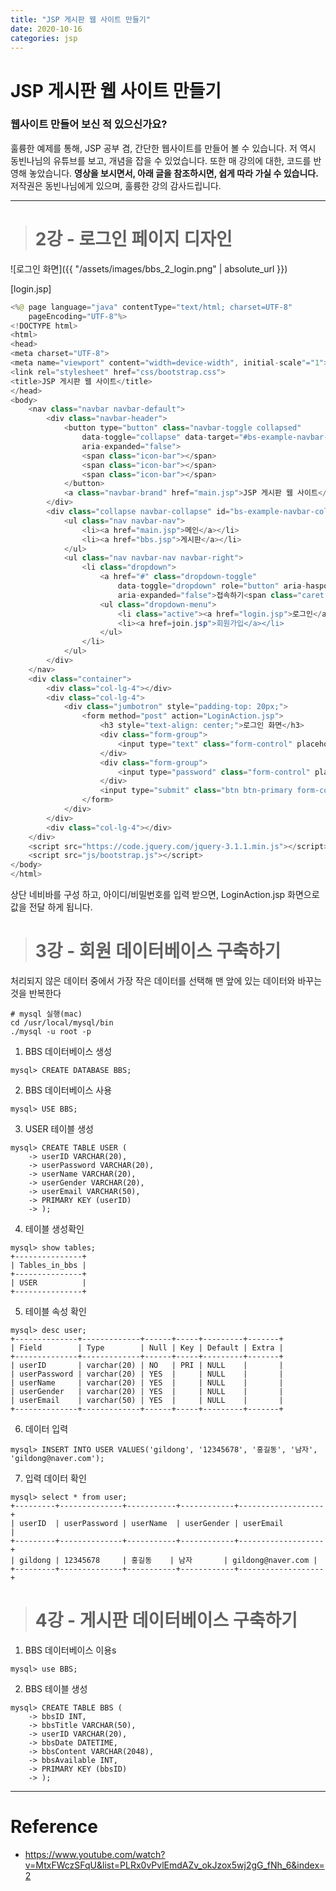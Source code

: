 ```yaml
---
title: "JSP 게시판 웹 사이트 만들기"
date: 2020-10-16
categories: jsp
---
```


# JSP 게시판 웹 사이트 만들기
### 웹사이트 만들어 보신 적 있으신가요?

훌륭한 예제를 통해, JSP 공부 겸, 간단한 웹사이트를 만들어 볼 수 있습니다. 저 역시 동빈나님의 유튜브를 보고, 개념을 잡을 수 있었습니다. 또한 매 강의에 대한, 코드를 반영해 놓았습니다. **영상을 보시면서, 아래 글을 참조하시면, 쉽게 따라 가실 수 있습니다.** 저작권은 동빈나님에게 있으며, 훌륭한 강의 감사드립니다.

***

># 2강 - 로그인 페이지 디자인

![로그인 화면]({{ "/assets/images/bbs_2_login.png" | absolute_url }})

[login.jsp]

```java
<%@ page language="java" contentType="text/html; charset=UTF-8"
    pageEncoding="UTF-8"%>
<!DOCTYPE html>
<html>
<head>
<meta charset="UTF-8">
<meta name="viewport" content="width=device-width", initial-scale"="1">
<link rel="stylesheet" href="css/bootstrap.css">
<title>JSP 게시판 웹 사이트</title>
</head>
<body>
	<nav class="navbar navbar-default">
		<div class="navbar-header">
			<button type="button" class="navbar-toggle collapsed"
				data-toggle="collapse" data-target="#bs-example-navbar-collapse-1"
				aria-expanded="false">
				<span class="icon-bar"></span>
				<span class="icon-bar"></span>
				<span class="icon-bar"></span>
			</button>
			<a class="navbar-brand" href="main.jsp">JSP 게시판 웹 사이트</a>
		</div>
		<div class="collapse navbar-collapse" id="bs-example-navbar-collapse-1">
			<ul class="nav navbar-nav">
				<li><a href="main.jsp">메인</a></li>
				<li><a href="bbs.jsp">게시판</a></li>
			</ul>
			<ul class="nav navbar-nav navbar-right">
				<li class="dropdown">
					<a href="#" class="dropdown-toggle"
						data-toggle="dropdown" role="button" aria-haspopup="true"
						aria-expanded="false">접속하기<span class="caret"></span></a>
					<ul class="dropdown-menu">
						<li class="active"><a href="login.jsp">로그인</a></li>
						<li><a href=join.jsp">회원가입</a></li>
					</ul>
				</li>
			</ul>
		</div>
	</nav>
	<div class="container">
		<div class="col-lg-4"></div>
		<div class="col-lg-4">
			<div class="jumbotron" style="padding-top: 20px;">
				<form method="post" action="LoginAction.jsp">
					<h3 style="text-align: center;">로그인 화면</h3>
					<div class="form-group">
						<input type="text" class="form-control" placeholder="아이디" name="userID" maxlength="20">
					</div>
					<div class="form-group">
						<input type="password" class="form-control" placeholder="비밀번호" name="userPassword" maxlength="20">
					</div>
					<input type="submit" class="btn btn-primary form-control" value="로그인">
				</form>
			</div>
		</div>
		<div class="col-lg-4"></div>
	</div>
	<script src="https://code.jquery.com/jquery-3.1.1.min.js"></script>
	<script src="js/bootstrap.js"></script>
</body>
</html>
```

상단 네비바를 구성 하고, 아이디/비밀번호를 입력 받으면, LoginAction.jsp 화면으로 값을 전달 하게 됩니다.

># 3강 - 회원 데이터베이스 구축하기

처리되지 않은 데이터 중에서 가장 작은 데이터를 선택해 맨 앞에 있는 데이터와 바꾸는 것을 반복한다

```
# mysql 실행(mac)
cd /usr/local/mysql/bin
./mysql -u root -p
```

1. BBS 데이터베이스 생성

```
mysql> CREATE DATABASE BBS;
```
2. BBS 데이터베이스 사용

```
mysql> USE BBS;
```
3. USER 테이블 생성

```
mysql> CREATE TABLE USER (
    -> userID VARCHAR(20),
    -> userPassword VARCHAR(20),
    -> userName VARCHAR(20),
    -> userGender VARCHAR(20),
    -> userEmail VARCHAR(50),
    -> PRIMARY KEY (userID)
    -> );
```
4. 테이블 생성확인

```
mysql> show tables;
+---------------+
| Tables_in_bbs |
+---------------+
| USER          |
+---------------+
```

5. 테이블 속성 확인

```
mysql> desc user;
+--------------+-------------+------+-----+---------+-------+
| Field        | Type        | Null | Key | Default | Extra |
+--------------+-------------+------+-----+---------+-------+
| userID       | varchar(20) | NO   | PRI | NULL    |       |
| userPassword | varchar(20) | YES  |     | NULL    |       |
| userName     | varchar(20) | YES  |     | NULL    |       |
| userGender   | varchar(20) | YES  |     | NULL    |       |
| userEmail    | varchar(50) | YES  |     | NULL    |       |
+--------------+-------------+------+-----+---------+-------+
```

6. 데이터 입력

```
mysql> INSERT INTO USER VALUES('gildong', '12345678', '홍길동', '남자', 'gildong@naver.com');
```

7. 입력 데이터 확인

```
mysql> select * from user;
+---------+--------------+-----------+------------+-------------------+
| userID  | userPassword | userName  | userGender | userEmail         |
+---------+--------------+-----------+------------+-------------------+
| gildong | 12345678     | 홍길동    | 남자       | gildong@naver.com |
+---------+--------------+-----------+------------+-------------------+
```

># 4강 - 게시판 데이터베이스 구축하기

1. BBS 데이터베이스 이용s

```
mysql> use BBS;
```
2. BBS 테이블 생성

```
mysql> CREATE TABLE BBS (
    -> bbsID INT,
    -> bbsTitle VARCHAR(50),
    -> userID VARCHAR(20),
    -> bbsDate DATETIME,
    -> bbsContent VARCHAR(2048),
    -> bbsAvailable INT,
    -> PRIMARY KEY (bbsID)
    -> );
```

___
# Reference
* https://www.youtube.com/watch?v=MtxFWczSFqU&list=PLRx0vPvlEmdAZv_okJzox5wj2gG_fNh_6&index=2
